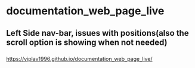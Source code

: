 # documentation_web_page_live

## Left Side nav-bar, issues with positions(also the scroll option is showing when not needed) 


###
https://viplav1996.github.io/documentation_web_page_live/
